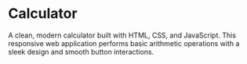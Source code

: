 # Calculator
A clean, modern calculator built with HTML, CSS, and JavaScript. This responsive web application performs basic arithmetic operations with a sleek  design and smooth button interactions.
